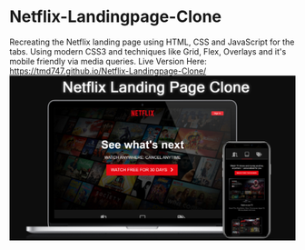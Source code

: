# Netflix-Landingpage-Clone
Recreating the Netflix landing page using HTML, CSS and JavaScript for the tabs. Using modern CSS3 and techniques like Grid, Flex, Overlays and it's mobile friendly via media queries. Live Version Here: https://tmd747.github.io/Netflix-Landingpage-Clone/
![Screenshot](Netflix_Clone_720.jpg)
